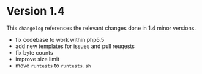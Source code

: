 # Version 1.4

This `changelog` references the relevant changes done in 1.4 minor versions.

 * fix codebase to work within php5.5
 * add new templates for issues and pull reuqests
 * fix byte counts
 * improve size limit
 * move `runtests` to `runtests.sh`
